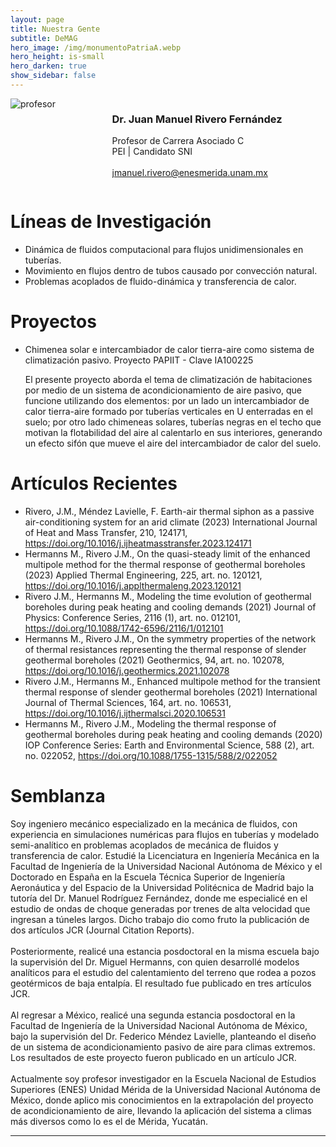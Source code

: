 ```yaml
---
layout: page
title: Nuestra Gente
subtitle: DeMAG
hero_image: /img/monumentoPatriaA.webp
hero_height: is-small
hero_darken: true
show_sidebar: false
---
```


<div class="columns is-align-items-center is-multiline pb-6">
    <div class="column">
        <img loading="lazy" src="{{ site.baseurl }}/img/drrivero.webp" alt="profesor" class="academicos_imagen"/>
    </div>
    <div class="column has-text-centered">
        <h3 class="has-text-primary">Dr. Juan Manuel Rivero Fernández</h3>
        <p class="has-text-weight-bold">
            Profesor de Carrera Asociado C
            <br/>
            PEI | Candidato SNI
            <br/>
            <br/>
            <a href="mailto:jmanuel.rivero@enesmerida.unam.mx">
                jmanuel.rivero@enesmerida.unam.mx
            </a>
        </p>
    </div>
</div>
<div class="content">
    <h1 class="has-text-centered has-text-primary">
        Líneas de Investigación
    </h1> 
    <ul class="has-text-weight-bold">
        <li>Dinámica de fluidos computacional para flujos unidimensionales en tuberías.</li>
        <li>Movimiento en flujos dentro de tubos causado por convección natural.</li>
        <li>Problemas acoplados de fluido-dinámica y transferencia de calor.</li>
    </ul>
    <h1 class="has-text-centered has-text-primary">
        Proyectos
    </h1> 
    <ul>
        <li class="has-text-weight-bold">Chimenea solar e intercambiador de calor tierra-aire como sistema de climatización pasivo. Proyecto PAPIIT - Clave IA100225</li>
        <p class="has-text-justified is-italic">
            El presente proyecto aborda el tema de climatización de habitaciones por medio de un sistema de acondicionamiento de aire pasivo, que funcione utilizando dos elementos: por un lado un intercambiador de calor tierra-aire formado por tuberı́as verticales en U enterradas en el suelo; por otro lado chimeneas solares, tuberı́as negras en el techo que motivan la flotabilidad del aire al calentarlo en sus interiores, generando un efecto sifón que mueve el aire del intercambiador de calor del suelo.
        </p>
    </ul>
    <h1 class="has-text-centered has-text-primary">
        Artículos Recientes
    </h1> 
    <ul class="mb-4 has-text-weight-bold">
        <li>Rivero, J.M., Méndez Lavielle, F. Earth-air thermal siphon as a passive air-conditioning system for an arid climate (2023) International Journal of Heat and Mass Transfer, 210, 124171, <a href="https://doi.org/10.1016/j.ijheatmasstransfer.2023.124171">https://doi.org/10.1016/j.ijheatmasstransfer.2023.124171</a></li>
        <li>Hermanns M., Rivero J.M., On the quasi-steady limit of the enhanced multipole method for the thermal response of geothermal boreholes (2023) Applied Thermal Engineering, 225, art. no. 120121, <a href="https://doi.org/10.1016/j.applthermaleng.2023.120121">https://doi.org/10.1016/j.applthermaleng.2023.120121</a></li>
        <li>Rivero J.M., Hermanns M., Modeling the time evolution of geothermal boreholes during peak heating and cooling demands (2021) Journal of Physics: Conference Series, 2116 (1), art. no. 012101, <a href="https://doi.org/10.1088/1742-6596/2116/1/012101">https://doi.org/10.1088/1742-6596/2116/1/012101</a></li>
        <li>Hermanns M., Rivero J.M., On the symmetry properties of the network of thermal resistances representing the thermal response of slender geothermal boreholes (2021) Geothermics, 94, art. no. 102078, <a href="https://doi.org/10.1016/j.geothermics.2021.102078">https://doi.org/10.1016/j.geothermics.2021.102078</a></li>
        <li>Rivero J.M., Hermanns M., Enhanced multipole method for the transient thermal response of slender geothermal boreholes (2021) International Journal of Thermal Sciences, 164, art. no. 106531, <a href="https://doi.org/10.1016/j.ijthermalsci.2020.106531">https://doi.org/10.1016/j.ijthermalsci.2020.106531</a></li>
        <li>Hermanns M., Rivero J.M., Modeling the thermal response of geothermal boreholes during peak heating and cooling demands (2020) IOP Conference Series: Earth and Environmental Science, 588 (2), art. no. 022052, <a href="https://doi.org/10.1088/1755-1315/588/2/022052">https://doi.org/10.1088/1755-1315/588/2/022052</a></li>
    </ul>
    <h1 class="has-text-centered has-text-primary">
        Semblanza
    </h1>
    <p class="has-text-justified is-italic">
        Soy ingeniero mecánico especializado en la mecánica de fluidos, con experiencia en simulaciones
        numéricas para flujos en tuberías y modelado semi-analítico en problemas acoplados de mecánica
        de fluidos y transferencia de calor. Estudié la Licenciatura en Ingeniería Mecánica en la Facultad de
        Ingeniería de la Universidad Nacional Autónoma de México y el Doctorado en España en la
        Escuela Técnica Superior de Ingeniería Aeronáutica y del Espacio de la Universidad Politécnica de
        Madrid bajo la tutoría del Dr. Manuel Rodríguez Fernández, donde me especialicé en el estudio de
        ondas de choque generadas por trenes de alta velocidad que ingresan a túneles largos. Dicho trabajo
        dio como fruto la publicación de dos artículos JCR (Journal Citation Reports).
        <br/>
        <br/>
        Posteriormente, realicé una estancia posdoctoral en la misma escuela bajo la supervisión del Dr. Miguel
        Hermanns, con quien desarrollé modelos analíticos para el estudio del calentamiento del terreno que
        rodea a pozos geotérmicos de baja entalpía. El resultado fue publicado en tres artículos JCR.
        <br/>
        <br/>
        Al regresar a México, realicé una segunda estancia posdoctoral en la Facultad de Ingeniería de la
        Universidad Nacional Autónoma de México, bajo la supervisión del Dr. Federico Méndez Lavielle,
        planteando el diseño de un sistema de acondicionamiento pasivo de aire para climas extremos. Los
        resultados de este proyecto fueron publicado en un artículo JCR.
        <br/>
        <br/>
        Actualmente soy profesor investigador en la Escuela Nacional de Estudios Superiores (ENES)
        Unidad Mérida de la Universidad Nacional Autónoma de México, donde aplico mis conocimientos
        en la extrapolación del proyecto de acondicionamiento de aire, llevando la aplicación del sistema a
        climas más diversos como lo es el de Mérida, Yucatán.
    </p>
</div>

---
